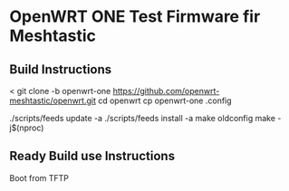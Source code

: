 
# OpenWRT ONE Test Firmware fir Meshtastic

## Build Instructions
<
git clone -b openwrt-one https://github.com/openwrt-meshtastic/openwrt.git
cd openwrt
cp openwrt-one .config

./scripts/feeds update -a
./scripts/feeds install -a
make oldconfig
make -j$(nproc)
>

## Ready Build use Instructions

Boot from TFTP
